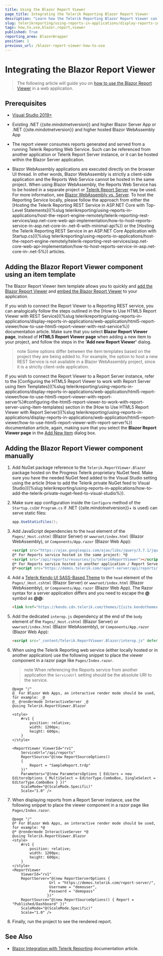 ```yaml
---
title: Using the Blazor Report Viewer
page_title: Integrating the Telerik Reporting Blazor Report Viewer
description: "Learn how the Telerik Reporting Blazor Report Viewer can be integrated into a Blazor Server or Blazor WebAssembly application."
slug: telerikreporting/using-reports-in-applications/display-reports-in-applications/web-application/blazor-report-viewer/how-to-use-blazor-report-viewer
tags: how,to,use,blazor,report,viewer
published: True
reporting_area: BlazorWrapper
position: 1
previous_url: /blazor-report-viewer-how-to-use
---
```


# Integrating the Blazor Report Viewer

> The following article will guide you on [how to use the Blazor Report Viewer](https://www.telerik.com/blogs/embed-reporting-everywhere) in a web application.

## Prerequisites

- [Visual Studio 2019+](https://visualstudio.microsoft.com/vs/)

- Existing .NET {{site.mindotnetversion}} and higher Blazor Server App or .NET {{site.mindotnetversion}} and higher hosted Blazor WebAssembly App

- The report viewer consumes reports generated and served from a running Telerik Reporting Web Service. Such can be referenced from another application or Telerik Report Server instance, or it can be hosted within the Blazor Server application.

- Blazor WebAssembly applications are executed directly on the browser UI thread. In other words, Blazor WebAssembly is strictly a client-side application and the Reports Web Service cannot be hosted in the same project. When using Blazor WebAssembly, the Reports Web Service has to be hosted in a separate project or [Telerik Report Server](https://www.telerik.com/report-server) may be used. For more information, see [Blazor WebAssembly vs. Server](https://www.telerik.com/faqs/blazor-ui/what-is-the-difference-between-blazor-webassembly-vs-server). To host the Reporting Service locally, please follow the approach from either the [Hosting the Telerik Reporting REST Service in ASP.NET Core with Top-Level Statements]({%slug telerikreporting/using-reports-in-applications/host-the-report-engine-remotely/telerik-reporting-rest-services/asp.net-core-web-api-implementation/how-to-host-reports-service-in-asp.net-core-in-.net-6-with-minimal-api%}) or the [Hosting the Telerik Reporting REST Service in an ASP.NET Core Application with Startup.cs]({%slug telerikreporting/using-reports-in-applications/host-the-report-engine-remotely/telerik-reporting-rest-services/asp.net-core-web-api-implementation/how-to-host-reports-service-in-asp.net-core-in-.net-5%}) articles.

## Adding the Blazor Report Viewer component using an item template

The Blazor Report Viewer item template allows you to quickly and [add the Blazor Report Viewer](https://www.telerik.com/blogs/telerik-reporting-modern-ui-report-viewer-demo) and [embed the Blazor Report Viewer](https://www.telerik.com/blogs/telerik-reporting-sdk-report-server-dynamic-duo) to your application.

If you wish to connect the Report Viewer to a Reporting REST service, you can analogically follow the steps outlined in the [How to Use HTML5 Report Viewer with REST Service]({%slug telerikreporting/using-reports-in-applications/display-reports-in-applications/web-application/html5-report-viewer/how-to-use-html5-report-viewer-with-rest-service%}) documentation article.
Make sure that you select **Blazor Report Viewer page**, instead of **HTML5 Report Viewer page** when adding a new item to your project, and follow the steps in the **'Add new Report Viewer'** dialog.

> note Some options differ between the item templates based on the project they are being added to. For example, the option to host a new REST Service is not available in a Blazor WebAssembly project, since it is a strictly client-side application.

If you wish to connect the Report Viewer to a Report Server instance, refer to the [Configuring the HTML5 Report Viewer to work with Report Server using Item Templates]({%slug telerikreporting/using-reports-in-applications/display-reports-in-applications/web-application/html5-report-viewer/how-to-use-html5-report-viewer-with-report-server%}#configuring-the-html5-report-viewer-to-work-with-report-server-using-item-templates) section in the [How to Use HTML5 Report Viewer with Report Server]({%slug telerikreporting/using-reports-in-applications/display-reports-in-applications/web-application/html5-report-viewer/how-to-use-html5-report-viewer-with-report-server%}) documentation article, again, making sure that you select the **Blazor Report Viewer page** in the [Add New Item](<https://learn.microsoft.com/en-us/previous-versions/visualstudio/visual-studio-2010/w0572c5b(v=vs.100)>) dialog box.

## Adding the Blazor Report Viewer component manually

1.  Add NuGet package reference to the `Telerik.ReportViewer.Blazor` package hosted on the Progress Telerik proprietary NuGet feed. Make sure you have the needed NuGet feed added to the Visual Studio setting using the article [How to add the Telerik private NuGet feed to Visual Studio]({%slug telerikreporting/using-reports-in-applications/how-to-add-the-telerik-private-nuget-feed-to-visual-studio%}).

1.  Make sure app configuration inside the `Configure` method of the `Startup.cs`(or `Program.cs` if .NET {{site.mindotnetversion}}+ is used) can serve static files:

    ```C#
    app.UseStaticFiles();
    ```

1.  Add JavaScript dependencies to the `head` element of the `Pages/_Host.cshtml` (Blazor Server) or `wwwroot/index.html` (Blazor WebAssembly), or `Components/App.razor` (Blazor Web App):

    ```HTML
    <script src="https://ajax.googleapis.com/ajax/libs/jquery/3.7.1/jquery.min.js"></script>
    @* For Reports service hosted in the same project: *@
    <script src="/api/reports/resources/js/telerikReportViewer"></script>
    @* For Reports service hosted in another application / Report Server use absolute URI: *@
    @*<script src="https://demos.telerik.com/report-server/api/reports/resources/js/telerikReportViewer"></script>*@
    ```

1.  Add a [Telerik Kendo UI SASS-Based Theme](https://docs.telerik.com/kendo-ui/styles-and-layout/sass-themes/overview) to the `head` element of the `Pages/_Host.cshtml` (Blazor Server) or `wwwroot/index.html` (Blazor WebAssembly), or `Components/App.razor` (Blazor Web App). The Razor syntax for a server application differs and you need to escape the **@** symbol as **@@**:

    ```HTML
    <link href="https://kendo.cdn.telerik.com/themes/{{site.kendothemeversion}}/default/default-ocean-blue.css" rel="stylesheet" />
    ```

1.  Add the dedicated `interop.js` dependency at the end of the `body` element of the `Pages/_Host.cshtml` (Blazor Server) or `wwwroot/index.html` (Blazor WebAssembly), or `Components/App.razor` (Blazor Web App):

    ```HTML
    <script src="_content/Telerik.ReportViewer.Blazor/interop.js" defer></script>
    ```

1.  When using the Telerik Reporting web service (either locally hosted or in another application) use the following snippet to place the viewer component in a razor page like `Pages/Index.razor`.

    > note When referencing the Reports service from another application the `ServiceUrl` setting should be the absolute URI to the service.

    ```RAZOR
    @page "/"
    @_ For Blazor Web Apps, an interactive render mode should be used, for example: _@
    @_ @rendermode InteractiveServer _@
    @using Telerik.ReportViewer.Blazor

    <style>
        #rv1 {
            position: relative;
            width: 1200px;
            height: 600px;
        }
    </style>

    <ReportViewer ViewerId="rv1"
        ServiceUrl="/api/reports"
        ReportSource="@(new ReportSourceOptions()
        {
            Report = "SampleReport.trdp"
        })"
        Parameters="@(new ParametersOptions { Editors = new EditorsOptions { MultiSelect = EditorType.ComboBox, SingleSelect = EditorType.ComboBox } })"
        ScaleMode="@(ScaleMode.Specific)"
        Scale="1.0" />
    ```

1.  When displaying reports from a Report Server instance, use the following snippet to place the viewer component in a razor page like `Pages/Index.razor`.

    ```RAZOR
    @page "/"
    @* For Blazor Web Apps, an interactive render mode should be used, for example: *@
    @* @rendermode InteractiveServer *@
    @using Telerik.ReportViewer.Blazor
    <style>
    	#rv1 {
    		position: relative;
    		width: 1200px;
    		height: 600px;
    	}
    </style>
    <ReportViewer
        ViewerId="rv1"
        ReportServer="@(new ReportServerOptions {
                     Url = "https://demos.telerik.com/report-server/",
                     Username = "demouser",
                     Password = "demopass"
                    })"
        ReportSource="@(new ReportSourceOptions() { Report = "Published/Dashboard" })"
        ScaleMode="@(ScaleMode.Specific)"
        Scale="1.0" />
    ```

1.  Finally, run the project to see the rendered report.

## See Also

- [Blazor Integration with Telerik Reporting](https://docs.telerik.com/blazor-ui/integrations/reporting) documentation article.
